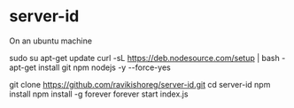 # server-id

On an ubuntu machine

sudo su
apt-get update
curl -sL https://deb.nodesource.com/setup | bash -
apt-get install git npm nodejs -y --force-yes

git clone https://github.com/ravikishoreg/server-id.git
cd server-id
npm install
npm install -g forever
forever start index.js
